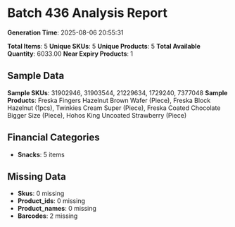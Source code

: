 # Batch 436 Analysis Report

**Generation Time**: 2025-08-06 20:55:31

**Total Items**: 5
**Unique SKUs**: 5
**Unique Products**: 5
**Total Available Quantity**: 6033.00
**Near Expiry Products**: 1

## Sample Data
**Sample SKUs**: 31902946, 31903544, 21229634, 1729240, 7377048
**Sample Products**: Freska Fingers Hazelnut Brown Wafer (Piece), Freska Block Hazelnut (1pcs), Twinkies Cream Super (Piece), Freska Coated Chocolate Bigger Size (Piece), Hohos King Uncoated Strawberry (Piece)

## Financial Categories
- **Snacks**: 5 items

## Missing Data
- **Skus**: 0 missing
- **Product_ids**: 0 missing
- **Product_names**: 0 missing
- **Barcodes**: 2 missing
